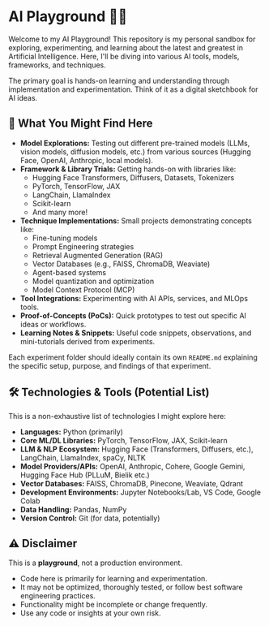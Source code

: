 # AI Playground 🧪🤖

Welcome to my AI Playground! This repository is my personal sandbox for exploring, experimenting, and learning about the latest and greatest in Artificial Intelligence. Here, I'll be diving into various AI tools, models, frameworks, and techniques.

The primary goal is hands-on learning and understanding through implementation and experimentation. Think of it as a digital sketchbook for AI ideas.

## 🎯 What You Might Find Here

*   **Model Explorations:** Testing out different pre-trained models (LLMs, vision models, diffusion models, etc.) from various sources (Hugging Face, OpenAI, Anthropic, local models).
*   **Framework & Library Trials:** Getting hands-on with libraries like:
    *   Hugging Face Transformers, Diffusers, Datasets, Tokenizers
    *   PyTorch, TensorFlow, JAX
    *   LangChain, LlamaIndex
    *   Scikit-learn
    *   And many more!
*   **Technique Implementations:** Small projects demonstrating concepts like:
    *   Fine-tuning models
    *   Prompt Engineering strategies
    *   Retrieval Augmented Generation (RAG)
    *   Vector Databases (e.g., FAISS, ChromaDB, Weaviate)
    *   Agent-based systems
    *   Model quantization and optimization
    *   Model Context Protocol (MCP)
*   **Tool Integrations:** Experimenting with AI APIs, services, and MLOps tools.
*   **Proof-of-Concepts (PoCs):** Quick prototypes to test out specific AI ideas or workflows.
*   **Learning Notes & Snippets:** Useful code snippets, observations, and mini-tutorials derived from experiments.

Each experiment folder should ideally contain its own `README.md` explaining the specific setup, purpose, and findings of that experiment.

## 🛠️ Technologies & Tools (Potential List)

This is a non-exhaustive list of technologies I might explore here:

*   **Languages:** Python (primarily)
*   **Core ML/DL Libraries:** PyTorch, TensorFlow, JAX, Scikit-learn
*   **LLM & NLP Ecosystem:** Hugging Face (Transformers, Diffusers, etc.), LangChain, LlamaIndex, spaCy, NLTK
*   **Model Providers/APIs:** OpenAI, Anthropic, Cohere, Google Gemini, Hugging Face Hub (PLLuM, Bielik etc.)
*   **Vector Databases:** FAISS, ChromaDB, Pinecone, Weaviate, Qdrant
*   **Development Environments:** Jupyter Notebooks/Lab, VS Code, Google Colab
*   **Data Handling:** Pandas, NumPy
*   **Version Control:** Git (for data, potentially)

## ⚠️ Disclaimer

This is a **playground**, not a production environment.
*   Code here is primarily for learning and experimentation.
*   It may not be optimized, thoroughly tested, or follow best software engineering practices.
*   Functionality might be incomplete or change frequently.
*   Use any code or insights at your own risk.
